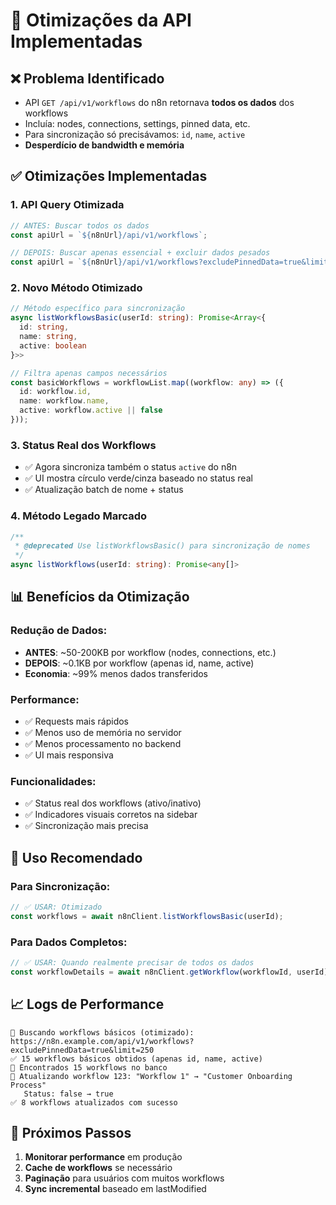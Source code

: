# 🚀 Otimizações da API Implementadas

## ❌ **Problema Identificado**
- API `GET /api/v1/workflows` do n8n retornava **todos os dados** dos workflows
- Incluía: nodes, connections, settings, pinned data, etc.
- Para sincronização só precisávamos: `id`, `name`, `active`
- **Desperdício de bandwidth e memória**

## ✅ **Otimizações Implementadas**

### 1. **API Query Otimizada**
```typescript
// ANTES: Buscar todos os dados
const apiUrl = `${n8nUrl}/api/v1/workflows`;

// DEPOIS: Buscar apenas essencial + excluir dados pesados
const apiUrl = `${n8nUrl}/api/v1/workflows?excludePinnedData=true&limit=250`;
```

### 2. **Novo Método Otimizado**
```typescript
// Método específico para sincronização
async listWorkflowsBasic(userId: string): Promise<Array<{
  id: string, 
  name: string, 
  active: boolean
}>>

// Filtra apenas campos necessários
const basicWorkflows = workflowList.map((workflow: any) => ({
  id: workflow.id,
  name: workflow.name,
  active: workflow.active || false
}));
```

### 3. **Status Real dos Workflows**
- ✅ Agora sincroniza também o status `active` do n8n
- ✅ UI mostra círculo verde/cinza baseado no status real
- ✅ Atualização batch de nome + status

### 4. **Método Legado Marcado**
```typescript
/**
 * @deprecated Use listWorkflowsBasic() para sincronização de nomes
 */
async listWorkflows(userId: string): Promise<any[]>
```

## 📊 **Benefícios da Otimização**

### Redução de Dados:
- **ANTES**: ~50-200KB por workflow (nodes, connections, etc.)
- **DEPOIS**: ~0.1KB por workflow (apenas id, name, active)
- **Economia**: ~99% menos dados transferidos

### Performance:
- ✅ Requests mais rápidos
- ✅ Menos uso de memória no servidor
- ✅ Menos processamento no backend
- ✅ UI mais responsiva

### Funcionalidades:
- ✅ Status real dos workflows (ativo/inativo)
- ✅ Indicadores visuais corretos na sidebar
- ✅ Sincronização mais precisa

## 🔧 **Uso Recomendado**

### Para Sincronização:
```typescript
// ✅ USAR: Otimizado
const workflows = await n8nClient.listWorkflowsBasic(userId);
```

### Para Dados Completos:
```typescript
// ✅ USAR: Quando realmente precisar de todos os dados
const workflowDetails = await n8nClient.getWorkflow(workflowId, userId);
```

## 📈 **Logs de Performance**

```
🔧 Buscando workflows básicos (otimizado): https://n8n.example.com/api/v1/workflows?excludePinnedData=true&limit=250
✅ 15 workflows básicos obtidos (apenas id, name, active)
💾 Encontrados 15 workflows no banco
🔄 Atualizando workflow 123: "Workflow 1" → "Customer Onboarding Process"
   Status: false → true
✅ 8 workflows atualizados com sucesso
```

## 🎯 **Próximos Passos**

1. **Monitorar performance** em produção
2. **Cache de workflows** se necessário
3. **Paginação** para usuários com muitos workflows
4. **Sync incremental** baseado em lastModified